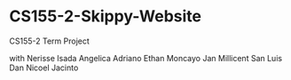 # CS155-2-Skippy-Website
CS155-2 Term Project

with 
Nerisse Isada
Angelica Adriano
Ethan Moncayo
Jan Millicent San Luis
Dan Nicoel Jacinto

